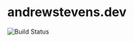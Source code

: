 # andrewstevens.dev

![Build Status](https://github.com/aks427/andrewstevens.dev/actions/workflows/main.yml/badge.svg)
